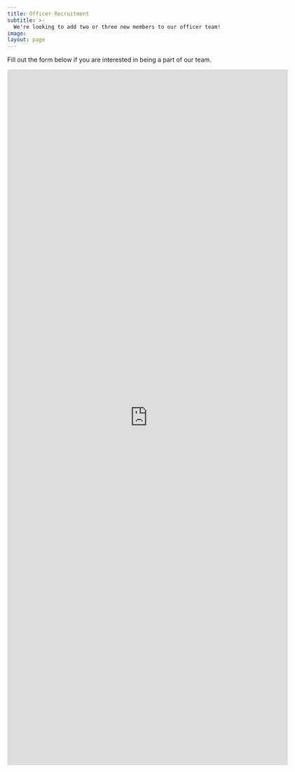 ```yaml
---
title: Officer Recruitment
subtitle: >-
  We're looking to add two or three new members to our officer team!
image:
layout: page
---
```


Fill out the form below if you are interested in being a part of our team.

<iframe src="https://docs.google.com/forms/d/e/1FAIpQLSc3OL6k6p2Wnue8xuKQhtyoIVhk0rl4mAQIn3DYWT_PVXaSvA/viewform?embedded=true" width="640" height="1589" frameborder="0" marginheight="0" marginwidth="0">Loading…</iframe>
